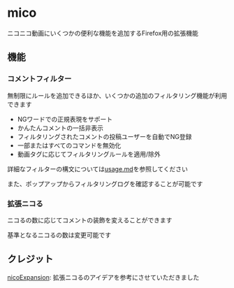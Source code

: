 # mico

ニコニコ動画にいくつかの便利な機能を追加するFirefox用の拡張機能

## 機能

### コメントフィルター

無制限にルールを追加できるほか、いくつかの追加のフィルタリング機能が利用できます

- NGワードでの正規表現をサポート
- かんたんコメントの一括非表示
- フィルタリングされたコメントの投稿ユーザーを自動でNG登録
- 一部またはすべてのコマンドを無効化
- 動画タグに応じてフィルタリングルールを適用/除外

詳細なフィルターの構文については[usage.md](docs/usage.md#フィルタリング)を参照してください

また、ポップアップからフィルタリングログを確認することが可能です

### 拡張ニコる

ニコるの数に応じてコメントの装飾を変えることができます

基準となるニコるの数は変更可能です

## クレジット

[nicoExpansion](https://addons.mozilla.org/ja/firefox/addon/nicoexpansion/): 拡張ニコるのアイデアを参考にさせていただきました
